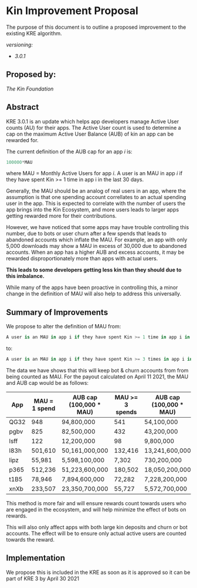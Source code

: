 # Kin Improvement Proposal
The purpose of this document is to outline a proposed improvement to the existing KRE algorithm. 

*versioning:*
- *3.0.1*

## Proposed by:
*The Kin Foundation*

## Abstract
KRE 3.0.1 is an update which helps app developers manage Active User counts (AU) for their apps. The Active User count is used to determine a cap on the maximum Active User Balance (AUB) of kin an app can be rewarded for.

The current definition of the AUB cap for an app *i* is:
```python
100000*MAU
```

where MAU = Monthly Active Users for app *i*. A user is an MAU in app *i* if they have spent Kin >= 1 time in app i in the last 30 days. 

Generally, the MAU should be an analog of real users in an app, where the assumption is that one spending account correllates to an actual spending user in the app. This is expected to correlate with the number of users the app brings into the Kin Ecosystem, and more users leads to larger apps getting rewarded more for their contributions.

However, we have noticed that some apps may have trouble controlling this number, due to bots or user churn after a few spends that leads to abandoned accounts which inflate the MAU. For example, an app with only 5,000 downloads may show a MAU in excess of 30,000 due to abandoned accounts. When an app has a higher AUB and excess accounts, it may be rewarded disproportionately more than apps with actual users.

**This leads to some developers getting less kin than they should due to this imbalance.**

While many of the apps have been proactive in controlling this, a minor change in the definition of MAU will also help to address this universally.


## Summary of Improvements
We propose to alter the definition of MAU from:

```python
A user is an MAU in app i if they have spent Kin >= 1 time in app i in the last 30 days.
```
to:
```python
A user is an MAU in app i if they have spent Kin >= 3 times in app i in the last 30 days.
```

The data we have shows that this will keep bot & churn accounts from from being counted as MAU. For the payout calculated on April 11 2021, the MAU and AUB cap would be as follows:

|App|MAU = 1 spend|AUB cap (100,000 * MAU)|MAU >= 3 spends|AUB cap (100,000 * MAU)|
|------------------|-------------|-----------------------|---------------|-----------------------|
|QG32              |948          |94,800,000             |541            |54,100,000             |
|pgbv              |825          |82,500,000             |432            |43,200,000             |
|lsff              |122          |12,200,000             |98             |9,800,000              |
|l83h              |501,610      |50,161,000,000         |132,416        |13,241,600,000         |
|lipz              |55,981       |5,598,100,000          |7,302          |730,200,000            |
|p365              |512,236      |51,223,600,000         |180,502        |18,050,200,000         |
|t1B5              |78,946       |7,894,600,000          |72,282         |7,228,200,000          |
|xnXb              |233,507      |23,350,700,000         |55,727         |5,572,700,000          |

This method is more fair and will ensure rewards count towards users who are engaged in the ecosystem, and will help minimize the effect of bots on rewards.

This will also only affect apps with both large kin deposits and churn or bot accounts. The effect will be to ensure only actual active users are counted towards the reward.

## Implementation
We propose this is included in the KRE as soon as it is approved so it can be part of KRE 3 by April 30 2021


